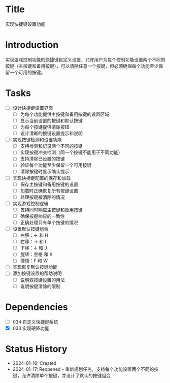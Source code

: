 # Title
实现快捷键设置功能

# Introduction
实现游戏控制功能的快捷键自定义设置，允许用户为每个控制功能设置两个不同的按键（主按键和备用按键），可以清除任意一个按键，但必须确保每个功能至少保留一个可用的按键。

# Tasks
- [ ] 设计快捷键设置界面
  - [ ] 为每个功能提供主按键和备用按键的设置区域
  - [ ] 显示当前设置的按键和默认按键
  - [ ] 为每个按键提供清除按钮
  - [ ] 设计清晰的按键设置提示和说明
- [ ] 实现按键检测和设置功能
  - [ ] 支持检测和记录两个不同的按键
  - [ ] 实现按键冲突检测（同一个按键不能用于不同功能）
  - [ ] 支持清除已设置的按键
  - [ ] 验证每个功能至少保留一个可用按键
  - [ ] 清除按键时显示确认提示
- [ ] 实现快捷键配置的保存和加载
  - [ ] 保存主按键和备用按键的设置
  - [ ] 加载时正确恢复所有按键设置
  - [ ] 处理按键被清除的情况
- [ ] 实现游戏控制逻辑
  - [ ] 支持同时响应主按键和备用按键
  - [ ] 确保按键响应的一致性
  - [ ] 正确处理只有单个按键的情况
- [ ] 设置默认按键组合
  - [ ] 左移：← 和 H
  - [ ] 右移：→ 和 L
  - [ ] 下移：↓ 和 J
  - [ ] 旋转：空格 和 K
  - [ ] 硬降：F 和 W
- [ ] 实现恢复默认按键功能
- [ ] 添加按键设置的帮助说明
  - [ ] 说明双按键设置的用法
  - [ ] 说明按键清除的限制

# Dependencies
- [ ] 034 自定义快捷键系统
- [x] 033 实现硬降功能

# Status History
- 2024-01-16: Created
- 2024-01-17: Reopened - 重新规划任务，支持每个功能设置两个不同的按键，允许清除单个按键，并设计了默认的按键组合
